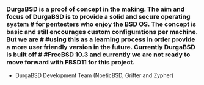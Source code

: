 ### DurgaBSD is a proof of concept in the making. The aim and focus of DurgaBSD is to provide a solid and secure operating system # for pentesters who enjoy the BSD OS. The concept is basic and still encourages custom configurations per machine. But we are # #using this as a learning process in order provide a more user friendly version in the future. Currently DurgaBSD is built off # #FreeBSD 10.3 and currently we are not ready to move forward with FBSD11 for this project. 

- DurgaBSD Development Team (NoeticBSD, Grifter and Zypher) 
